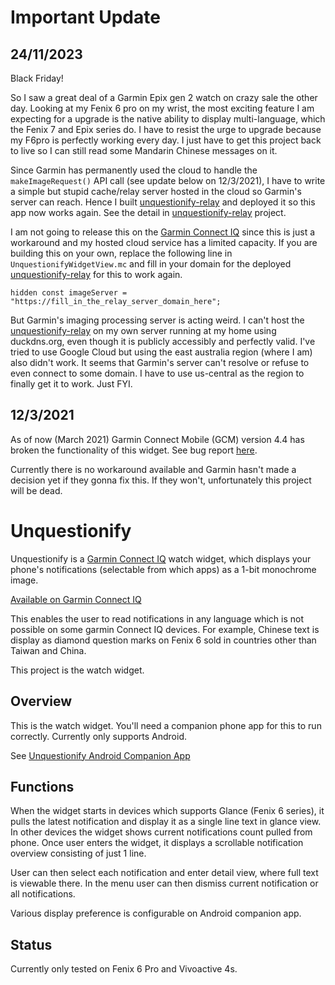 
# Important Update

## 24/11/2023

Black Friday!

So I saw a great deal of a Garmin Epix gen 2 watch on crazy sale the other day. Looking at my Fenix 6 pro on my wrist, the most exciting feature I am expecting for a upgrade is the native ability to display multi-language, which the Fenix 7 and Epix series do. I have to resist the urge to upgrade because my F6pro is perfectly working every day. I just have to get this project back to live so I can still read some Mandarin Chinese messages on it.


Since Garmin has permanently used the cloud to handle the `makeImageRequest()` API call (see update below on 12/3/2021), I have to write a simple but stupid cache/relay server hosted in the cloud so Garmin's server can reach. Hence I built [unquestionify-relay](https://github.com/starryalley/unquestionify-relay) and deployed it so this app now works again. See the detail in [unquestionify-relay](https://github.com/starryalley/unquestionify-relay) project.


I am not going to release this on the [Garmin Connect IQ](https://apps.garmin.com/en-US/) since this is just a workaround and my hosted cloud service has a limited capacity. If you are building this on your own, replace the following line in `UnquestionifyWidgetView.mc` and fill in your domain for the deployed [unquestionify-relay](https://github.com/starryalley/unquestionify-relay) for this to work again. 

```
hidden const imageServer = "https://fill_in_the_relay_server_domain_here";
```

But Garmin's imaging processing server is acting weird. I can't host the [unquestionify-relay](https://github.com/starryalley/unquestionify-relay) on my own server running at my home using duckdns.org, even though it is publicly accessibly and perfectly valid. I've tried to use Google Cloud but using the east australia region (where I am) also didn't work. It seems that Garmin's server can't resolve or refuse to even connect to some domain. I have to use us-central as the region to finally get it to work. Just FYI.


## 12/3/2021

As of now (March 2021) Garmin Connect Mobile (GCM) version 4.4 has broken the functionality of this widget. See bug report [here](https://forums.garmin.com/developer/connect-iq/i/bug-reports/connect-mobile-4-40-makeimagerequest-localhost-error?CommentSortBy=CreatedDate&CommentSortOrder=Descending).

Currently there is no workaround available and Garmin hasn't made a decision yet if they gonna fix this. If they won't, unfortunately this project will be dead.


# Unquestionify

Unquestionify is a [Garmin Connect IQ](https://apps.garmin.com/en-US/) watch widget, which displays your phone's notifications (selectable from which apps) as a 1-bit monochrome image.

[Available on Garmin Connect IQ](https://apps.garmin.com/en-US/apps/d33523a2-3be6-4689-8f40-af7912063446)


This enables the user to read notifications in any language which is not possible on some garmin Connect IQ devices. For example, Chinese text is display as diamond question marks on Fenix 6 sold in countries other than Taiwan and China.

This project is the watch widget.

## Overview

This is the watch widget. You'll need a companion phone app for this to run correctly. Currently only supports Android.

See [Unquestionify Android Companion App](https://github.com/starryalley/Unquestionify-android)

## Functions

When the widget starts in devices which supports Glance (Fenix 6 series), it pulls the latest notification and display it as a single line text in glance view. In other devices the widget shows current notifications count pulled from phone. Once user enters the widget, it displays a scrollable notification overview consisting of just 1 line.

User can then select each notification and enter detail view, where full text is viewable there. In the menu user can then dismiss current notification or all notifications.

Various display preference is configurable on Android companion app.

## Status

Currently only tested on Fenix 6 Pro and Vivoactive 4s.

